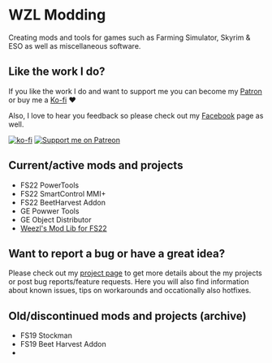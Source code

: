 # WZL Modding

Creating mods and tools for games such as Farming Simulator, Skyrim & ESO as well as miscellaneous software.

## Like the work I do?
If you like the work I do and want to support me you can become my [Patron](https://www.patreon.com/wzlmodding) or buy me a [Ko-fi](https://ko-fi.com/w33zl) :heart:

Also, I love to hear you feedback so please check out my [Facebook](https://www.facebook.com/w33zl) page as well.

[![ko-fi](https://ko-fi.com/img/githubbutton_sm.svg)](https://ko-fi.com/X8X0BB65P) [![Support me on Patreon](https://img.shields.io/endpoint.svg?url=https%3A%2F%2Fshieldsio-patreon.vercel.app%2Fapi%3Fusername%3Dwzlmodding%3F%26type%3Dpatrons&style=for-the-badge)](https://patreon.com/wzlmodding?)


## Current/active mods and projects
* FS22 PowerTools
* FS22 SmartControl MMI+
* FS22 BeetHarvest Addon
* GE Powwer Tools
* GE Object Distributor
* [Weezl's Mod Lib for FS22](https://github.com/w33zl/FS22_WeezlsModLib)

## Want to report a bug or have a great idea?
Please check out my [project page](https://go.xilent.se/wzl-modding-projects) to get more details about the my projects or post bug reports/feature requests. Here you will also find information about known issues, tips on workarounds and occationally also hotfixes.

## Old/discontinued mods and projects (archive)
* FS19 Stockman
* FS19 Beet Harvest Addon
* 

